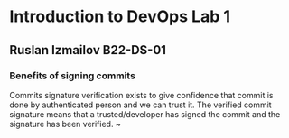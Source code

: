 # Introduction to DevOps Lab 1
## Ruslan Izmailov B22-DS-01 

### Benefits of signing commits 
Commits signature verification exists to give confidence that commit is done by authenticated person and we can trust it.
The verified commit signature means that a trusted/developer has signed the commit and the signature has been verified. ~